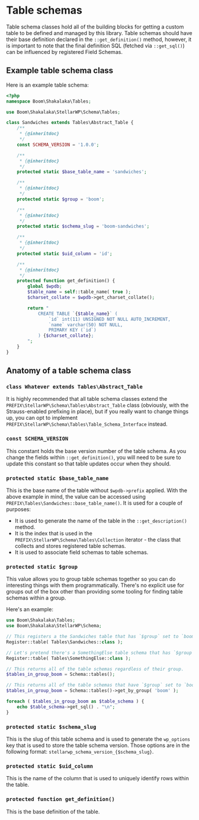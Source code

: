 # Table schemas

Table schema classes hold all of the building blocks for getting a custom table to be defined and managed by this library. Table schemas should have their base definition declared in the `::get_definition()` method, however, it is important to note that the final definition SQL (fetched via `::get_sql()`) can be influenced by registered Field Schemas.

## Example table schema class

Here is an example table schema:

```php
<?php
namespace Boom\Shakalaka\Tables;

use Boom\Shakalaka\StellarWP\Schema\Tables;

class Sandwiches extends Tables\Abstract_Table {
	/**
	 * {@inheritdoc}
	 */
	const SCHEMA_VERSION = '1.0.0';

	/**
	 * {@inheritdoc}
	 */
	protected static $base_table_name = 'sandwiches';

	/**
	 * {@inheritdoc}
	 */
	protected static $group = 'boom';

	/**
	 * {@inheritdoc}
	 */
	protected static $schema_slug = 'boom-sandwiches';

	/**
	 * {@inheritdoc}
	 */
	protected static $uid_column = 'id';

	/**
	 * {@inheritdoc}
	 */
	protected function get_definition() {
		global $wpdb;
		$table_name = self::table_name( true );
		$charset_collate = $wpdb->get_charset_collate();

		return "
			CREATE TABLE `{$table_name}` (
				`id` int(11) UNSIGNED NOT NULL AUTO_INCREMENT,
				`name` varchar(50) NOT NULL,
				PRIMARY KEY (`id`)
			) {$charset_collate};
		";
	}
}
```

## Anatomy of a table schema class

### `class Whatever extends Tables\Abstract_Table`

It is highly recommended that all table schema classes extend the `PREFIX\StellarWP\Schema\Tables\Abstract_Table` class (obviously, with the Strauss-enabled prefixing in place), but if you really want to change things up, you can opt to implement `PREFIX\StellarWP\Schema\Tables\Table_Schema_Interface` instead.

### `const SCHEMA_VERSION`

This constant holds the base version number of the table schema. As you change the fields within `::get_definition()`, you will need to be sure to update this constant so that table updates occur when they should.

### `protected static $base_table_name`

This is the base name of the table without `$wpdb->prefix` applied. With the above example in mind, the value can be accessed using `PREFIX\Tables\Sandwiches::base_table_name()`. It is used for a couple of purposes:

* It is used to generate the name of the table in the `::get_description()` method.
* It is the index that is used in the `PREFIX\StellarWP\Schema\Tables\Collection` iterator - the class that collects and stores registered table schemas.
* It is used to associate field schemas to table schemas.

### `protected static $group`

This value allows you to group table schemas together so you can do interesting things with them programmatically. There's no explicit use for groups out of the box other than providing some tooling for finding table schemas within a group.

Here's an example:

```php
use Boom\Shakalaka\Tables;
use Boom\Shakalaka\StellarWP\Schema;

// This registers a the Sandwiches table that has `$group` set to `boom`.
Register::table( Tables\Sandwiches::class );

// Let's pretend there's a SomethingElse table schema that has `$group` set to `potato`.
Register::table( Tables\SomethingElse::class );

// This returns all of the table schemas regardless of their group.
$tables_in_group_boom = Schema::tables();

// This returns all of the table schemas that have `$group` set to `boom`.
$tables_in_group_boom = Schema::tables()->get_by_group( 'boom' );

foreach ( $tables_in_group_boom as $table_schema ) {
	echo $table_schema->get_sql() . "\n";
}
```

### `protected static $schema_slug`

This is the slug of this table schema and is used to generate the `wp_options` key that is used to store the table schema version. Those options are in the following format: `stellarwp_schema_version_{$schema_slug}`.

### `protected static $uid_column`

This is the name of the column that is used to uniquely identify rows within the table.

### `protected function get_definition()`

This is the base definition of the table.
